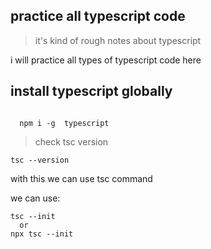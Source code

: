 ## practice all typescript code

> it's kind of rough notes about typescript

i will practice all types of typescript code here

## install typescript globally

```

  npm i -g  typescript

```

> check tsc version

```
tsc --version
```

with this we can use tsc command

we can use:

```
tsc --init
  or
npx tsc --init
```
